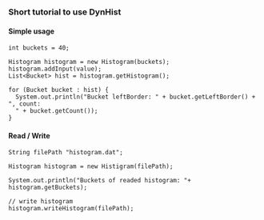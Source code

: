 ### Short tutorial to use DynHist

#### Simple usage

```
int buckets = 40;

Histogram histogram = new Histogram(buckets);
histogram.addInput(value);
List<Bucket> hist = histogram.getHistogram();

for (Bucket bucket : hist) {
  System.out.println("Bucket leftBorder: " + bucket.getLeftBorder() + ", count:
  " + bucket.getCount());
}
```

#### Read / Write

```
String filePath "histogram.dat";

Histogram histogram = new Histigram(filePath);

System.out.println("Buckets of readed histogram: "+ histogram.getBuckets);

// write histogram
histogram.writeHistogram(filePath);
```
